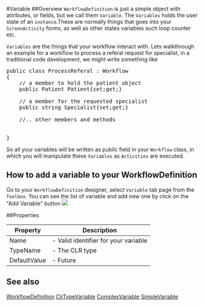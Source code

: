 #Variable
##Overview
`WorkflowDefinition` is just a simple object with attributes, or fields, but we call them `Variable`. The `Variables` holds the user state of an `instance`.These are normally things that goes into your `ScreenActivity` forms, as well as other states variables such loop counter etc.

`Variables` are the things that your workflow interact with. Lets walkthrough an example for a workflow to process a referal request for specialist, in a traditional code development, we might write something like

<pre>public class ProcessReferal : Workflow
{
    // a member to hold the patient object
    public Patient Patient{set;get;}

    // a member for the requested specialist
    public string Specialist{set;get;}
    
    //.. other members and methods


}</pre>

So all your variables will be written as public field in your `Workflow` class, in which you will manipulate these `Variables` as `Activities` are executed.

## How to add a variable to your WorkflowDefinition
Go to your `WorkflowDefinition` designer, select `Variable` tab page from the `Toolbox`. You can see the list of variable and add new one by click on the "Add Variable" button
![](http://i.imgur.com/s5JZ7ks.png)


##Properties
<table class="table table-condensed table-bordered">
    <thead>
<tr>
<th>Property</th>
<th>Description</th>
</tr>
</thead>
<tbody>
<tr><td>Name</td><td> - Valid identifier for your variable</td></tr>
<tr><td>TypeName</td><td> - The CLR type</td></tr>
<tr><td>DefaultValue</td><td> - Future </td></tr>
</tbody></table>



## See also

[WorkflowDefinition](WorkflowDefinition.html)
[ClrTypeVariable](ClrTypeVariable.html)
[ComplexVariable](ComplexVariable.html)
[SimpleVariable](SimpleVariable.html)